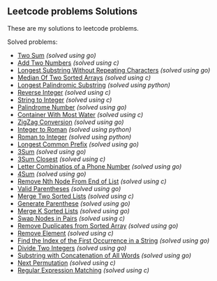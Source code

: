 ## Leetcode problems Solutions

These are my solutions to leetcode problems.

Solved problems:

- [Two Sum](/golang/two-sum/main.go) _(solved using go)_
- [Add Two Numbers](/c/add-two-numbers/main.c) _(solved using c)_
- [Longest Substring Without Repeating Characters](/golang/longest-substring/main.g) _(solved using go)_
- [Median Of Two Sorted Arrays](/c/median-of-two-sorted-arrays/main.c) _(solved using c)_
- [Longest Palindromic Substring](/python/longest-palindromic-substring/main.py) _(solved using python)_
- [Reverse Integer](/c/reverse-integer/main.c) _(solved using c)_
- [String to Integer](/c/string-to-integer/main.c) _(solved using c)_
- [Palindrome Number](/golang/palindrome-number/main.go) _(solved using go)_
- [Container With Most Water](/c/container-with-most-water/main.c) _(solved using c)_
- [ZigZag Conversion](/golang/zigzag-conversion/main.go) _(solved using go)_
- [Integer to Roman](/python/integer-to-roman/main.py) _(solved using python)_
- [Roman to Integer](/python/roman-to-integer/main.py) _(solved using python)_
- [Longest Common Prefix](/golang/longest-common-prefix/main.go) _(solved using go)_
- [3Sum](/golang/3-sum/main.go) _(solved using go)_
- [3Sum Closest](/c/3sum-closest/main.c) _(solved using c)_
- [Letter Combinatios of a Phone Number](/golang/letter-combinations-of-a-phone-number/main.go) _(solved using go)_
- [4Sum](/golang/4-sum/main.go) _(solved using go)_
- [Remove Nth Node From End of List](/c/remove-nth-node-from-end-of-list/main.c) _(solved using c)_
- [Valid Parentheses](/golang/valid-parentheses/main.go) _(solved using go)_
- [Merge Two Sorted Lists](/c/merge-two-sorted-lists/main.c) _(solved using c)_
- [Generate Parenthese](/golang/generate-parenthese/main.go) _(solved using go)_
- [Merge K Sorted Lists](/golang/merge-k-sorted-lists/main.go) _(solved using go)_
- [Swap Nodes in Pairs](/c/swap-nodes-in-pairs/main.c) _(solved using c)_
- [Remove Duplicates from Sorted Array](/golang/merge-k-sorted-lists/main.go) _(solved using go)_
- [Remove Element](/c/remove-element/main.c) _(solved using c)_
- [Find the Index of the First Occurrence in a String](/golang/find-the-index-of-the-first-occurrence-in-a-string/main.go) _(solved using go)_
- [Divide Two Integers](/golang/find-the-index-of-the-first-occurrence-in-a-string/main.go) _(solved using go)_
- [Substring with Concatenation of All Words](/golang/substring-with-concatenation-of-all-words/main.go) _(solved using go)_
- [Next Permutation](/c/next-permutation/main.c) _(solved using c)_
- [Regular Expression Matching](/c/regular-expression-matching/main.c) _(solved using c)_

